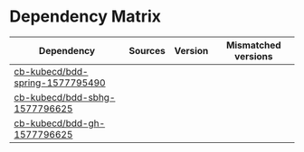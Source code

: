 # Dependency Matrix

Dependency | Sources | Version | Mismatched versions
---------- | ------- | ------- | -------------------
[cb-kubecd/bdd-spring-1577795490](https://github.com/cb-kubecd/bdd-spring-1577795490.git) |  | []() | 
[cb-kubecd/bdd-sbhg-1577796625](https://github.com/cb-kubecd/bdd-sbhg-1577796625.git) |  | []() | 
[cb-kubecd/bdd-gh-1577796625](https://github.com/cb-kubecd/bdd-gh-1577796625.git) |  | []() | 
